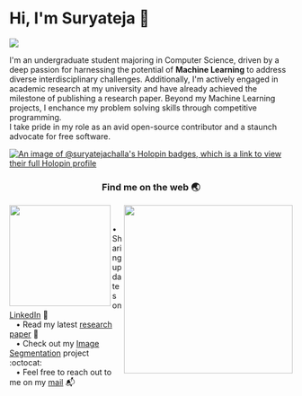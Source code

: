 # Hi, I'm Suryateja 👋
<img src="https://github.com/suryateja-challa/suryateja-challa/blob/main/banner-art.png">

I'm an undergraduate student majoring in Computer Science, driven by a deep passion for harnessing the potential of **Machine Learning** to address diverse interdisciplinary challenges. Additionally, I'm actively engaged in academic research at my university and have already achieved the milestone of publishing a research paper. Beyond my Machine Learning projects, I enchance my problem solving skills through competitive programming.<br/>
I take pride in my role as an avid open-source contributor and a staunch advocate for free software.
<br/>

[![An image of @suryatejachalla's Holopin badges, which is a link to view their full Holopin profile](https://holopin.me/suryatejachalla)](https://holopin.io/@suryatejachalla)


<h3 align="center">Find me on the web 🌏</h3>

<img align="left" width="180" height="180" src="https://github.com/suryateja-challa/suryateja-challa/blob/main/programmer.gif">
<img align="right" width="300" height="300" src="https://github.com/suryateja-challa/suryateja-challa/blob/main/Octocat.png">

<p>
    <br/>
    &nbsp;&nbsp;&nbsp;• Sharing updates on <a href="https://www.linkedin.com/in/suryatejachalla/">LinkedIn</a> 💼 <br>
    &nbsp;&nbsp;&nbsp;• Read my latest <a href="[https://www.researchgate.net/publication/374320815_An_Early_Recommendation_Tool_to_Enhance_Medicinal_Plant_Growth_based_on_GIS_and_Soil_Data]">research paper</a> 🔬 <br>
    &nbsp;&nbsp;&nbsp;• Check out my <a href="https://github.com/surtecha/KMeans-Segmentation-from-Scratch">Image Segmentation</a> project :octocat: <br>
    &nbsp;&nbsp;&nbsp;• Feel free to reach out to me on my <a href="mailto:suryatejachalla.dev@gmail.com">mail</a> 📬 <br>
</p>
